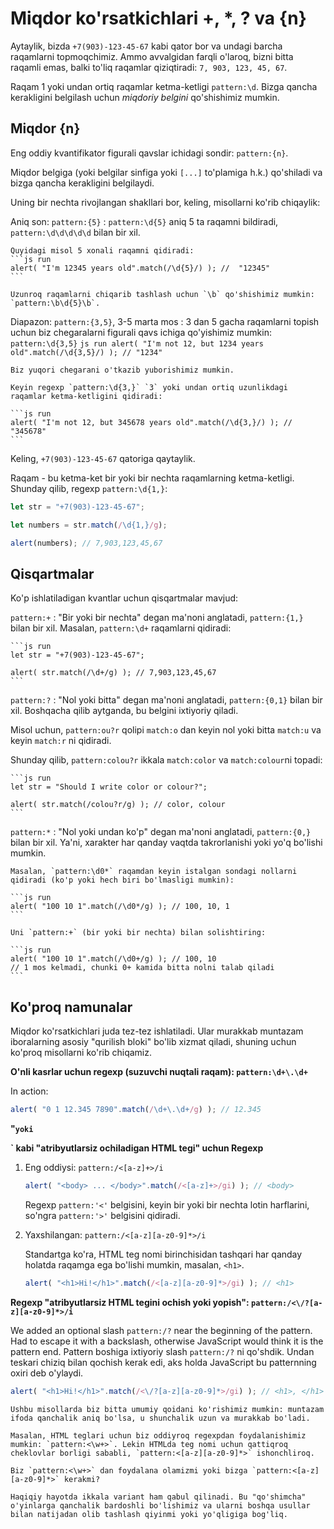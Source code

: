 # Miqdor ko'rsatkichlari +, *, ? va {n}

Aytaylik, bizda `+7(903)-123-45-67` kabi qator bor va undagi barcha raqamlarni topmoqchimiz. Ammo avvalgidan farqli o'laroq, bizni bitta raqamli emas, balki to'liq raqamlar qiziqtiradi: `7, 903, 123, 45, 67`.

Raqam 1 yoki undan ortiq raqamlar ketma-ketligi `pattern:\d`. Bizga qancha kerakligini belgilash uchun *miqdoriy belgini* qo'shishimiz mumkin.

## Miqdor {n}

Eng oddiy kvantifikator figurali qavslar ichidagi sondir: `pattern:{n}`.

Miqdor belgiga (yoki belgilar sinfiga yoki `[...]` to'plamiga h.k.) qo'shiladi va bizga qancha kerakligini belgilaydi.

Uning bir nechta rivojlangan shakllari bor, keling, misollarni ko'rib chiqaylik:

Aniq son: `pattern:{5}`
: `pattern:\d{5}` aniq 5 ta raqamni bildiradi, `pattern:\d\d\d\d\d` bilan bir xil.

    Quyidagi misol 5 xonali raqamni qidiradi:
    ```js run
    alert( "I'm 12345 years old".match(/\d{5}/) ); //  "12345"
    ```

    Uzunroq raqamlarni chiqarib tashlash uchun `\b` qo'shishimiz mumkin: `pattern:\b\d{5}\b`.

 Diapazon: `pattern:{3,5}`, 3-5 marta mos
 : 3 dan 5 gacha raqamlarni topish uchun biz chegaralarni figurali qavs ichiga qo'yishimiz mumkin: `pattern:\d{3,5}`
    ```js run
    alert( "I'm not 12, but 1234 years old".match(/\d{3,5}/) ); // "1234"
    ```

    Biz yuqori chegarani o'tkazib yuborishimiz mumkin.

    Keyin regexp `pattern:\d{3,}` `3` yoki undan ortiq uzunlikdagi raqamlar ketma-ketligini qidiradi:

    ```js run
    alert( "I'm not 12, but 345678 years old".match(/\d{3,}/) ); // "345678"
    ```

Keling, `+7(903)-123-45-67` qatoriga qaytaylik.

Raqam - bu ketma-ket bir yoki bir nechta raqamlarning ketma-ketligi. Shunday qilib, regexp `pattern:\d{1,}`:

```js run
let str = "+7(903)-123-45-67";

let numbers = str.match(/\d{1,}/g);

alert(numbers); // 7,903,123,45,67
```

## Qisqartmalar 

Ko'p ishlatiladigan kvantlar uchun qisqartmalar mavjud:

`pattern:+`
: "Bir yoki bir nechta" degan ma'noni anglatadi, `pattern:{1,}` bilan bir xil.
    Masalan, `pattern:\d+` raqamlarni qidiradi:

    ```js run
    let str = "+7(903)-123-45-67";

    alert( str.match(/\d+/g) ); // 7,903,123,45,67
    ```

`pattern:?`
: "Nol yoki bitta" degan ma'noni anglatadi, `pattern:{0,1}` bilan bir xil. Boshqacha qilib aytganda, bu belgini ixtiyoriy qiladi.

  Misol uchun, `pattern:ou?r` qolipi `match:o` dan keyin nol yoki bitta `match:u` va keyin `match:r` ni qidiradi.

  Shunday qilib, `pattern:colou?r` ikkala `match:color` va `match:colour`ni topadi:

    ```js run
    let str = "Should I write color or colour?";

    alert( str.match(/colou?r/g) ); // color, colour
    ```

`pattern:*`
: "Nol yoki undan ko'p" degan ma'noni anglatadi, `pattern:{0,}` bilan bir xil. Ya'ni, xarakter har qanday vaqtda takrorlanishi yoki yo'q bo'lishi mumkin.

    Masalan, `pattern:\d0*` raqamdan keyin istalgan sondagi nollarni qidiradi (ko'p yoki hech biri bo'lmasligi mumkin):

    ```js run
    alert( "100 10 1".match(/\d0*/g) ); // 100, 10, 1
    ```

    Uni `pattern:+` (bir yoki bir nechta) bilan solishtiring:
    
    ```js run
    alert( "100 10 1".match(/\d0+/g) ); // 100, 10
    // 1 mos kelmadi, chunki 0+ kamida bitta nolni talab qiladi
    ```

## Ko'proq namunalar

Miqdor ko'rsatkichlari juda tez-tez ishlatiladi. Ular murakkab muntazam iboralarning asosiy "qurilish bloki" bo'lib xizmat qiladi, shuning uchun ko'proq misollarni ko'rib chiqamiz.

**O'nli kasrlar uchun regexp (suzuvchi nuqtali raqam): `pattern:\d+\.\d+`**

In action:
```js run
alert( "0 1 12.345 7890".match(/\d+\.\d+/g) ); // 12.345
```

**"<span>` yoki `<p>` kabi "atribyutlarsiz ochiladigan HTML tegi" uchun Regexp**

1. Eng oddiysi: `pattern:/<[a-z]+>/i`

    ```js run
    alert( "<body> ... </body>".match(/<[a-z]+>/gi) ); // <body>
    ```

    Regexp `pattern:'<'` belgisini, keyin bir yoki bir nechta lotin harflarini, so'ngra `pattern:'>'` belgisini qidiradi.

2. Yaxshilangan: `pattern:/<[a-z][a-z0-9]*>/i`

    Standartga ko'ra, HTML teg nomi birinchisidan tashqari har qanday holatda raqamga ega bo'lishi mumkin, masalan, `<h1>`.

    ```js run
    alert( "<h1>Hi!</h1>".match(/<[a-z][a-z0-9]*>/gi) ); // <h1>
    ```

**Regexp "atribyutlarsiz HTML tegini ochish yoki yopish": `pattern:/<\/?[a-z][a-z0-9]*>/i`**

We added an optional slash `pattern:/?` near the beginning of the pattern. Had to escape it with a backslash, otherwise JavaScript would think it is the pattern end. Pattern boshiga ixtiyoriy slash `pattern:/?` ni qo'shdik. Undan teskari chiziq bilan qochish kerak edi, aks holda JavaScript bu patternning oxiri deb o'ylaydi.

```js run
alert( "<h1>Hi!</h1>".match(/<\/?[a-z][a-z0-9]*>/gi) ); // <h1>, </h1>
```

```smart header="Regexpni aniqroq qilish uchun biz uni murakkabroq qilishimiz kerak"
Ushbu misollarda biz bitta umumiy qoidani ko'rishimiz mumkin: muntazam ifoda qanchalik aniq bo'lsa, u shunchalik uzun va murakkab bo'ladi.

Masalan, HTML teglari uchun biz oddiyroq regexpdan foydalanishimiz mumkin: `pattern:<\w+>`. Lekin HTMLda teg nomi uchun qattiqroq cheklovlar borligi sababli, `pattern:<[a-z][a-z0-9]*>` ishonchliroq.

Biz `pattern:<\w+>` dan foydalana olamizmi yoki bizga `pattern:<[a-z][a-z0-9]*>` kerakmi?

Haqiqiy hayotda ikkala variant ham qabul qilinadi. Bu "qo'shimcha" o'yinlarga qanchalik bardoshli bo'lishimiz va ularni boshqa usullar bilan natijadan olib tashlash qiyinmi yoki yo'qligiga bog'liq.
```
